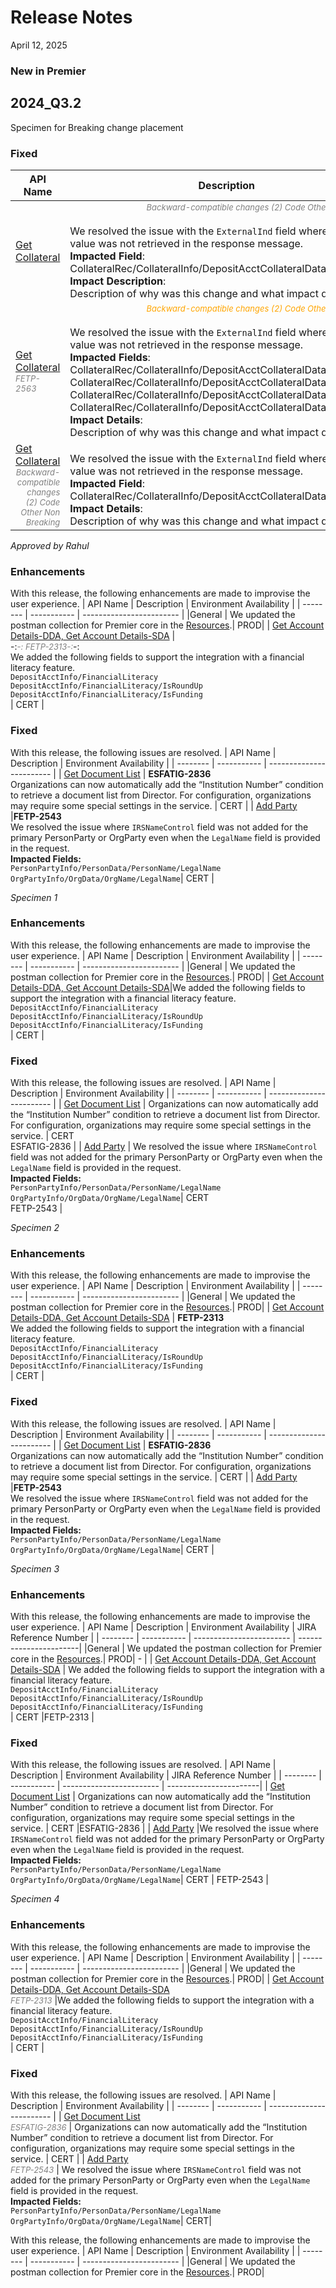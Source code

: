 # Release Notes

<!-- 
type: tab 
titles: Premier, Precision, Signature, Cleartouch, Finxact, DNA 
-->
 April 12, 2025
  ### New in Premier
## 2024_Q3.2
Specimen for Breaking change placement
### Fixed
| API Name | Description | Environment Availability |
| -------- | ----------- | ------------------------ |
|<a href="../api/?type=post&path=/collateralservice/collateral/collateral/secured" title="Click to open"> Get Collateral</a>|<span style="font-size: small; color: gray; font-style: italic; text-align: right; display: block;">Backward-compatible changes (2) Code Other Non Breaking</span><br> We resolved the issue with the ` ExternalInd ` field where the correct value was not retrieved in the response message. <Br> **Impacted Field**: <br> CollateralRec/CollateralInfo/DepositAcctCollateralData/ExternalInd <br> **Impact Description**: <br>Description of why was this change and what impact does it have.|PROD <br><span style="font-size: small; color: gray; font-style: italic; text-align: left; display: block;">FETP-2563 |<!-- <!-- FETP-2563 PROD as on 25 Oct 24. -->
|<a href="../api/?type=post&path=/collateralservice/collateral/collateral/secured" title="Click to open"> Get Collateral</a><br> <span style="font-size: small; color: gray; font-style: italic; text-align: left; display: block;">FETP-2563</span> | <span style="font-size: small; color: orange; font-style: italic; text-align: right; display: block;">Backward-compatible changes (2) Code Other Non Breaking</span><br> We resolved the issue with the ` ExternalInd ` field where the correct value was not retrieved in the response message. <Br> **Impacted Fields**: <br> CollateralRec/CollateralInfo/DepositAcctCollateralData/ExternalInd <br> CollateralRec/CollateralInfo/DepositAcctCollateralData/ExternalInd <br> CollateralRec/CollateralInfo/DepositAcctCollateralData/ExternalInd <br> CollateralRec/CollateralInfo/DepositAcctCollateralData/ExternalInd <br> **Impact Details**: <br> Description of why was this change and what impact does it have. | PROD | <!-- <!-- FETP-2563 PROD as on 25 Oct 24. -->
|<a href="../api/?type=post&path=/collateralservice/collateral/collateral/secured" title="Click to open"> Get Collateral</a> <br> <span style="font-size: small; color: gray; font-style: italic; text-align: right; display: block;">Backward-compatible changes<br> (2) Code Other Non Breaking</span>|<span style="font-size: small; color: gray; font-style: italic; text-align: right; display: block;">FETP-2563</span> We resolved the issue with the ` ExternalInd ` field where the correct value was not retrieved in the response message. <Br> **Impacted Field**: <br> CollateralRec/CollateralInfo/DepositAcctCollateralData/ExternalInd <br> **Impact Details**: <br> Description of why was this change and what impact does it have.| PROD | <!-- <!-- FETP-2563 PROD as on 25 Oct 24. -->


_Approved by Rahul_
### Enhancements
With this release, the following enhancements are made to improvise the user experience. 
| API Name | Description | Environment Availability |
| -------- | ----------- | ------------------------ |
|General | We updated the postman collection for Premier core in the <a href="../docs/?path=docs/resources/resources.md">Resources</a>.| PROD|
| <a href="../api/?type=post&path=/acctservice/acctmgmt/accounts/secured" title="Click to open"> Get Account Details-DDA, Get Account Details-SDA</a> | <br> -:<span style="font-size: small; color: gray; font-style: italic;">-: FETP-2313-:</span>-: <br> We added the following fields to support the integration with a financial literacy feature. <br>  `DepositAcctInfo/FinancialLiteracy` <br>`DepositAcctInfo/FinancialLiteracy/IsRoundUp` <br>`DepositAcctInfo/FinancialLiteracy/IsFunding` <br>| CERT |


### Fixed
With this release, the following issues are resolved. 
| API Name | Description | Environment Availability |
| -------- | ----------- | ------------------------ |
| <a href="../api/?type=post&path=/documentservice/document/document/secured/list" title="Click to open">Get Document List</a> | **ESFATIG-2836** <br> Organizations can now automatically add the “Institution Number” condition to retrieve a document list from Director. For configuration, organizations may require some special settings in the service. | CERT | <!-- ESFATIG-2836 -->
| <a href="../api/?type=post&path=/partyservice/parties/parties" title="Click to open">Add Party</a> |**FETP-2543** <br> We resolved the issue where `IRSNameControl` field was not added for the primary PersonParty or OrgParty even when the `LegalName` field is provided in the request. <br>**Impacted Fields:** <br> `PersonPartyInfo/PersonData/PersonName/LegalName` <br> `OrgPartyInfo/OrgData/OrgName/LegalName`| CERT | <!-- ESFACYC-11280/FETP-2543 -->
<!-- <!-- display of the landing content and breaking change at line 20  -->

_Specimen 1_
### Enhancements
With this release, the following enhancements are made to improvise the user experience. 
| API Name | Description | Environment Availability |
| -------- | ----------- | ------------------------ |
|General | We updated the postman collection for Premier core in the <a href="../docs/?path=docs/resources/resources.md">Resources</a>.| PROD|
| <a href="../api/?type=post&path=/acctservice/acctmgmt/accounts/secured" title="Click to open"> Get Account Details-DDA, Get Account Details-SDA</a>|We added the following fields to support the integration with a financial literacy feature. <br>  `DepositAcctInfo/FinancialLiteracy` <br>`DepositAcctInfo/FinancialLiteracy/IsRoundUp` <br>`DepositAcctInfo/FinancialLiteracy/IsFunding` <br>| CERT |


### Fixed
With this release, the following issues are resolved. 
| API Name | Description | Environment Availability |
| -------- | ----------- | ------------------------ |
| <a href="../api/?type=post&path=/documentservice/document/document/secured/list" title="Click to open">Get Document List</a> | Organizations can now automatically add the “Institution Number” condition to retrieve a document list from Director. For configuration, organizations may require some special settings in the service. | CERT <br> ESFATIG-2836 | <!-- ESFATIG-2836 -->
| <a href="../api/?type=post&path=/partyservice/parties/parties" title="Click to open">Add Party</a> | We resolved the issue where `IRSNameControl` field was not added for the primary PersonParty or OrgParty even when the `LegalName` field is provided in the request. <br>**Impacted Fields:** <br> `PersonPartyInfo/PersonData/PersonName/LegalName` <br> `OrgPartyInfo/OrgData/OrgName/LegalName`| CERT <br> FETP-2543 | <!-- ESFACYC-11280/FETP-2543 -->


_Specimen 2_
### Enhancements
With this release, the following enhancements are made to improvise the user experience. 
| API Name | Description | Environment Availability |
| -------- | ----------- | ------------------------ |
|General | We updated the postman collection for Premier core in the <a href="../docs/?path=docs/resources/resources.md">Resources</a>.| PROD|
| <a href="../api/?type=post&path=/acctservice/acctmgmt/accounts/secured" title="Click to open"> Get Account Details-DDA, Get Account Details-SDA</a> | **FETP-2313** <br>We added the following fields to support the integration with a financial literacy feature. <br>  `DepositAcctInfo/FinancialLiteracy` <br>`DepositAcctInfo/FinancialLiteracy/IsRoundUp` <br>`DepositAcctInfo/FinancialLiteracy/IsFunding` <br>| CERT |


### Fixed
With this release, the following issues are resolved. 
| API Name | Description | Environment Availability |
| -------- | ----------- | ------------------------ |
| <a href="../api/?type=post&path=/documentservice/document/document/secured/list" title="Click to open">Get Document List</a> | **ESFATIG-2836** <br> Organizations can now automatically add the “Institution Number” condition to retrieve a document list from Director. For configuration, organizations may require some special settings in the service. | CERT | <!-- ESFATIG-2836 -->
| <a href="../api/?type=post&path=/partyservice/parties/parties" title="Click to open">Add Party</a> |**FETP-2543** <br> We resolved the issue where `IRSNameControl` field was not added for the primary PersonParty or OrgParty even when the `LegalName` field is provided in the request. <br>**Impacted Fields:** <br> `PersonPartyInfo/PersonData/PersonName/LegalName` <br> `OrgPartyInfo/OrgData/OrgName/LegalName`| CERT | <!-- ESFACYC-11280/FETP-2543 -->
<!-- <!-- display of the landing content and breaking change at line 20  -->

_Specimen 3_
### Enhancements
With this release, the following enhancements are made to improvise the user experience. 
| API Name | Description | Environment Availability |  JIRA Reference Number |
| -------- | ----------- | ------------------------ | -----------------------|
|General | We updated the postman collection for Premier core in the <a href="../docs/?path=docs/resources/resources.md">Resources</a>.| PROD| - |
| <a href="../api/?type=post&path=/acctservice/acctmgmt/accounts/secured" title="Click to open"> Get Account Details-DDA, Get Account Details-SDA</a> | We added the following fields to support the integration with a financial literacy feature. <br>  `DepositAcctInfo/FinancialLiteracy` <br>`DepositAcctInfo/FinancialLiteracy/IsRoundUp` <br>`DepositAcctInfo/FinancialLiteracy/IsFunding` <br>| CERT |FETP-2313 |


### Fixed
With this release, the following issues are resolved. 
| API Name | Description | Environment Availability |  JIRA Reference Number |
| -------- | ----------- | ------------------------ | -----------------------|
| <a href="../api/?type=post&path=/documentservice/document/document/secured/list" title="Click to open">Get Document List</a> | Organizations can now automatically add the “Institution Number” condition to retrieve a document list from Director. For configuration, organizations may require some special settings in the service. | CERT |ESFATIG-2836 | <!-- ESFATIG-2836 -->
| <a href="../api/?type=post&path=/partyservice/parties/parties" title="Click to open">Add Party</a> |We resolved the issue where `IRSNameControl` field was not added for the primary PersonParty or OrgParty even when the `LegalName` field is provided in the request. <br>**Impacted Fields:** <br> `PersonPartyInfo/PersonData/PersonName/LegalName` <br> `OrgPartyInfo/OrgData/OrgName/LegalName`| CERT | FETP-2543 |<!-- ESFACYC-11280/FETP-2543 -->


_Specimen 4_
### Enhancements
With this release, the following enhancements are made to improvise the user experience. 
| API Name | Description | Environment Availability |
| -------- | ----------- | ------------------------ |
|General | We updated the postman collection for Premier core in the <a href="../docs/?path=docs/resources/resources.md">Resources</a>.| PROD|
| <a href="../api/?type=post&path=/acctservice/acctmgmt/accounts/secured" title="Click to open"> Get Account Details-DDA, Get Account Details-SDA</a> <br> <span style="font-size: small; color: gray; font-style: italic;">FETP-2313</span> |We added the following fields to support the integration with a financial literacy feature. <br>  `DepositAcctInfo/FinancialLiteracy` <br>`DepositAcctInfo/FinancialLiteracy/IsRoundUp` <br>`DepositAcctInfo/FinancialLiteracy/IsFunding` <br>| CERT |


### Fixed
With this release, the following issues are resolved. 
| API Name | Description | Environment Availability |
| -------- | ----------- | ------------------------ |
| <a href="../api/?type=post&path=/documentservice/document/document/secured/list" title="Click to open">Get Document List</a> <br> <span style="font-size: small; color: gray; font-style: italic;">ESFATIG-2836</span> | Organizations can now automatically add the “Institution Number” condition to retrieve a document list from Director. For configuration, organizations may require some special settings in the service. | CERT | <!-- ESFATIG-2836 -->
| <a href="../api/?type=post&path=/partyservice/parties/parties" title="Click to open">Add Party</a> <br> <span style="font-size: small; color: gray; font-style: italic;">FETP-2543</span> | We resolved the issue where `IRSNameControl` field was not added for the primary PersonParty or OrgParty even when the `LegalName` field is provided in the request. <br>**Impacted Fields:** <br> `PersonPartyInfo/PersonData/PersonName/LegalName` <br> `OrgPartyInfo/OrgData/OrgName/LegalName`| CERT| <!-- ESFACYC-11280/FETP-2543 -->












 
<!-- display of the landing content and breaking change at line 20 -->
<!--### New in Premier-->
<!--## 2024_Q3.2 -->

<!--### Enhancements-->
With this release, the following enhancements are made to improvise the user experience. 
| API Name | Description | Environment Availability |
| -------- | ----------- | ------------------------ |
|General | We updated the postman collection for Premier core in the <a href="../docs/?path=docs/resources/resources.md">Resources</a>.| PROD|
<!--| <a href="../api/?type=post&path=/acctservice/acctmgmt/accounts/secured" title="Click to open"> Get Account Details-DDA, Get Account Details-SDA</a> |We added the following fields to support the integration with a financial literacy feature. <br>  `DepositAcctInfo/FinancialLiteracy` <br>`DepositAcctInfo/FinancialLiteracy/IsRoundUp` <br>`DepositAcctInfo/FinancialLiteracy/IsFunding` <br>| CERT |-->
<!--| <a href="../api/?type=put&path=/acctservice/acctmgmt/accounts" title="Click to open"> Update Account-DDA, Update Account-SDA</a> |We added the following fields to support the integration with a financial literacy feature. <br>  `DepositAcctInfo/FinancialLiteracy` <br>`DepositAcctInfo/FinancialLiteracy/IsRoundUp` <br>`DepositAcctInfo/FinancialLiteracy/IsFunding` <br>| CERT |-->
<!--| <a href="../api/?type=post&path=/epreferenceservice/epreference/ePreferences" title="Click to open"> Add ePreference, </a> <a href="../api/?type=put&path=/epreferenceservice/epreference/ePreferences" title="Click to open"> Update ePreference,</a> <a href="../api/?type=put&path=/epreferenceservice/epreference/ePreferences/secured" title="Click to open">Delete ePreference</a> | We added a new field `OvrdAutoAckInd` to override the warnings that are returned in the response by the core while performing add, update and delete of an ePreference record under these APIs.| CERT |<!-- ESF-1769, ESFACYC-9557, ESFACYC-9558, ESFACYC-7461 & ESFACYC-1110 -->
<!--|<a href="../api/?type=post&path=/epreferenceservice/epreference/ePreferences/secured" title="Click to open"> Get ePreference, </a> <a href="../api/?type=put&path=/epreferenceservice/epreference/ePreferences" title="Click to open"> Update ePreference,</a> <a href="../api/?type=put&path=/epreferenceservice/epreference/ePreferences/secured" title="Click to open">Delete ePreference</a> | We resolved an issue for the `DocGroupName` field where the default value as zero (0) was not returned while retrieving the ePreference record for an account.<details><summary>**Field Name Change/Integration Update/API Modification** </summary> Previously, the API was returning *No record found* error when account was not enrolled for eStatements. After this fix, the API returns successful response with single record having default `DocGroupName` value in the response.</details> | CERT |<!-- ESF-1692/ESFACYC-8243 --> 


<!--### Fixed
With this release, the following issues are resolved. 
| API Name | Description | Environment Availability |
| -------- | ----------- | ------------------------ |
| <a href="../api/?type=post&path=/documentservice/document/document/secured/list" title="Click to open">Get Document List</a> | Organizations can now automatically add the “Institution Number” condition to retrieve a document list from Director. For configuration, organizations may require some special settings in the service. | CERT | <!-- ESFATIG-2836 
| <a href="../api/?type=post&path=/partyservice/parties/parties" title="Click to open">Add Party</a> | We resolved the issue where `IRSNameControl` field was not added for the primary PersonParty or OrgParty even when the `LegalName` field is provided in the request. <br>**Impacted Field:** <br> `PersonPartyInfo/PersonData/PersonName/LegalName` <br> `OrgPartyInfo/OrgData/OrgName/LegalName`| CERT | <!-- ESFACYC-11280 
-->

<!-- | API Name/Core | Description |
| --- | ----------- |
| [Add Party](https://google.com "View Link") | Added [Postman collection](https://github.com/Fiserv/banking-hub/files/14896028/Banking.Hub.-.Precision-.Trial.Plan.Postman.Collection.postman_collection.zip) for better linking of API elements together for easy editing, sharing, testing, and reuse. |
| [Update Party](https://google.com "View Link") | The following API endpoints are newly added.<br> [Add Address](Google.com) <br> [Get Address](Google.com) <br> [UpdateAddress](Google.com) <br>  [Delete Address](Google.com) <br> [Get Beneficiary](Google.com) <br> [Add Party Account Relationship](Google.com)| 

 
### Enhancements
With this release, the following enhancements are made to improvise the user experience. 
| API Name | Details of the Enhancement |
| --- | ----------- |
| [Add Document](https://google.com "View Link")| Added the new enum values **DOC** and **XLSX** in the *DocumentInfo/PageData/PageFormat* field as new page formats. This will support more page formats while adding as a document. <br><br>**Impacted Field**: <br> `PageData/PageFormats` | 
| [Update Stop Item](https://google.com "View Link")|  For better API performance, you can extend enumeration values for the field *StopItemReasonCode*. You can define these values using the *ClientDefined_StopChkReasonCode_Rule*. <br><br>**Impacted Field(s)**: <br> `StopChkKeys/AcctKeys/AcctType`  <br> `StopChkStatusRec/StopChkKeys/AcctKeys/AcctType` </li> <br> <br> Removed enumeration values for CMA- Cash Management Account to improve the API performance. <br><br>**Impacted Field(s)**: <br> `StopChkKeys/AcctKeys/AcctType` <br> `StopChkStatusRec/StopChkKeys/AcctKeys/AcctType`|


### Fixed
With this release, the following issues are resolved. 
| API Name | Issue and Resolution |
| --- | ----------- |
| [Add Escrow](https://google.com "View Link") | We resolved an issue where the Escrow Expiry Date was sent in an incorrect format.  <br><br>**Impacted Field**: <br> *EscrowInfo/EscrowExpDt*|
|[Add Account-LOAN-INET](https://google.com "View Link")| We resolved an issue where loan accounts were successfully created when the value of the *RateChangeRecurType* field was quarterly which was not specified in the enum values. We have added the **Quarterly** value as an enum value. <br> <br>**Impacted Field**:<br>`LoanAcctInfo/RateChangeData/RateChangeRecurType`|
| [Update Party](https://google.com "View Link")  | While modifying the **Gender** field from existing value or some other allowed value to **Unknown**, the request was not returning the *Gender* field's changed value in the response. To resolve this issue, we updated the gender value **Unknown** in the *XrefTable List_Gender_Rule.* </li> <br><br>**Impacted Field(s)**:<br>`PersonPartyInfo/Gender`|
|[Get Party Account Relationship-ByParty](https://google.com "View Link") |We resolved the issue in the **PartyAcctRelDesc** field (PartyAcctRelRec/PartyAcctRelInfo/PartyAcctRelData/PartyAcctRelDesc) where numeric value was getting assigned instead of the description from Premier Relationship Specifications. <br><br>**Impacted Field(s)**:<br>`PartyAcctRelRec/PartyAcctRelInfo/PartyAcctRelData/PartyAcctRelDesc` <br> <br>We resolved the issue in the EnumDesc fields where the value set for one tenant on Premier was getting assigned to the value set for another tenant on Premier. <br><br>**Impacted Field(s)**:<br>`PartyAcctRelRec/PartyAcctRelInfo/PartyAcctRelData/PartyAcctRelDesc`<br>`PartyAcctRelRec/PartyAcctRelInfo/PartyRef/PersonPartyListInfo/Contact/PostAddr/CountryCode/CountryCodeValueEnumDesc`<br>`PartyAcctRelRec/PartyAcctRelInfo/PartyRef/OrgPartyListInfo/Contact/PostAddr/CountryCode/CountryCodeValueEnumDesc`<br>`PartyAcctRelRec/PartyAcctRelInfo/PartyRef/PersonPartyListInfo/IssuedIdent/IssuedIdentTypeEnumDesc`<br>`PartyAcctRelRec/PartyAcctRelInfo/PartyRef/OrgPartyListInfo/IssuedIdent/IssuedIdentTypeEnumDesc`<br>`PartyAcctRelRec/PartyAcctRelInfo/PartyRef/PersonPartyListInfo/Contact/PostAddr/AddrUseEnumDesc`<br>`PartyAcctRelRec/PartyAcctRelInfo/PartyRef/OrgPartyListInfo/Contact/PostAddr/AddrUseEnumDesc`<br>`PartyAcctRelRec/PartyAcctRelInfo/AcctRef/AcctSummInfo/Desc`<br>`PartyAcctRelRec/PartyAcctRelInfo/AcctRef/AcctSummInfo/AcctDtlStatusEnumDesc`<br>`PartyAcctRelRec/PartyAcctRelInfo/AcctRef/AcctSummInfo/OriginatingBranchEnumDesc`<br>`PartyAcctRelRec/PartyAcctRelInfo/AcctRef/AcctSummInfo/RelationshipMgr/RelationshipMgrIdentEnumDesc`|


### Known Issues
| API Name | Description |
| --- | ----------- |
|[Get Account-CDA](https://google.com "View Link") | The following enum values for the *AcctBal/BalType* field are not yet updated:<br> Avail <br> AvailCash <br> AvailChk <br> Closing <br> |-->
